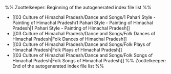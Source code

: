 %% Zoottelkeeper: Beginning of the autogenerated index file list  %%
-  [[03 Culture of Himachal Pradesh/Dance and Songs/1 Pahari Style - Painting of Himachal Pradesh/1 Pahari Style - Painting of Himachal Pradesh|1 Pahari Style - Painting of Himachal Pradesh]]
-  [[03 Culture of Himachal Pradesh/Dance and Songs/Folk Dances of Himachal Pradesh|Folk Dances of Himachal Pradesh]]
-  [[03 Culture of Himachal Pradesh/Dance and Songs/Folk Plays of Himachal Pradesh|Folk Plays of Himachal Pradesh]]
-  [[03 Culture of Himachal Pradesh/Dance and Songs/Folk Songs of Himachal Pradesh|Folk Songs of Himachal Pradesh]]
%% Zoottelkeeper: End of the autogenerated index file list  %%
